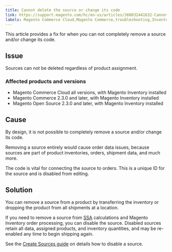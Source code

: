 ```yaml
---
title: Cannot delete the source or change its code
link: https://support.magento.com/hc/en-us/articles/360032441632-Cannot-delete-the-source-or-change-its-code
labels: Magento Commerce Cloud,Magento Commerce,troubleshooting,Inventory,2.3.x,inventory source
---
```


This article provides a fix for when you can not completely remove a source and/or change its code.

## Issue

Sources can not be deleted regardless of product assignment.

### Affected products and versions

* Magento Commerce Cloud all versions, with Magento Inventory installed 
* Magento Commerce 2.3.0 and later, with Magento Inventory installed 
* Magento Open Source 2.3.0 and later, with Magento Inventory installed 

## Cause

By design, it is not possible to completely remove a source and/or change its code.

Removing a source entirely would cause order data issues, because sources are part of product inventories, orders, shipment data, and much more.  

The code is vital for connecting the source to orders. This is a unique ID for the source and is disabled from editing.

## Solution

You can remove a source from a product by transferring the inventory or dropping the product from all shipments at a location.

If you need to remove a source from [SSA](https://devdocs.magento.com/guides/v2.3/inventory/source-selection-algorithms.html) calculations and Magento Inventory order processing, you can disable the source. Disabled sources retain all data, assigned products, and inventory quantities, and may be re-enabled any time to begin shipping again.

See the [Create Sources guide](https://github.com/magento/inventory/wiki/Create-Sources#disable-sources) on details how to disable a source. 